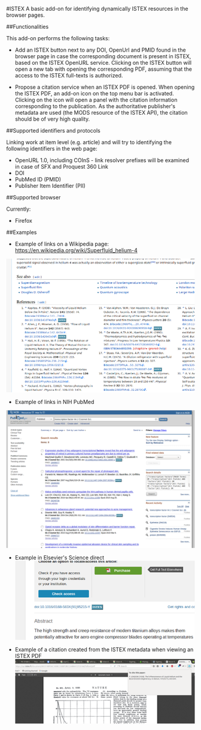 #ISTEX
A basic add-on for identifying dynamically ISTEX resources in the browser pages.

##Functionalities

This add-on performs the following tasks:

* Add an ISTEX button next to any DOI, OpenUrl and PMID found in the browser page in case the corresponding document is present in ISTEX, based on the ISTEX OpenURL service. Clicking on the ISTEX button will open a new tab with opening the corresponding PDF, assuming that the access to the ISTEX full-texts is authorized. 

* Propose a citation service when an ISTEX PDF is opened. When opening the ISTEX PDF, an add-on icon on the top menu bar is activated. Clicking on the icon will open a panel with the citation information corresponding to the publication. As the authoritative publisher's metadata are used (the MODS resource of the ISTEX API), the citation should be of very high quality. 

##Supported identifiers and protocols

Linking work at item level (e.g. article) and will try to identifying the following identifiers in the web page:

* OpenURL 1.0, including COInS - link resolver prefixes will be examined in case of SFX and Proquest 360 Link
* DOI
* PubMed ID (PMID)
* Publisher Item Identifier (PII)

##Supported browser

Currently: 

* Firefox

##Examples

* Example of links on a Wikipedia page: https://en.wikipedia.org/wiki/Superfluid_helium-4

![Link in Wikipedia](doc/images/exemple-wikipedia.png)

* Example of links in NIH PubMed

![Link in PubMed](doc/images/exemple-pubmed.png)

* Example in Elsevier's Science direct
![Link in Elsevier science-direct](doc/images/exemple-science-direct.png)

* Example of a citation created from the ISTEX metadata when viewing an ISTEX PDF
![Example of citation service for a displayed ISTEX PDF](doc/images/exemple-citation.png)
